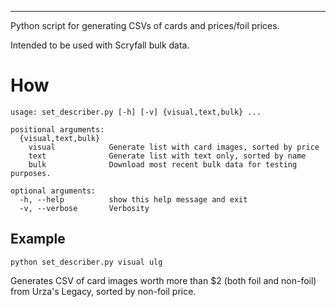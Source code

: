 ---
Python script for generating CSVs of cards and prices/foil prices.

Intended to be used with Scryfall bulk data.

# How

```
usage: set_describer.py [-h] [-v] {visual,text,bulk} ...

positional arguments:
  {visual,text,bulk}
    visual            Generate list with card images, sorted by price
    text              Generate list with text only, sorted by name
    bulk              Download most recent bulk data for testing purposes.

optional arguments:
  -h, --help          show this help message and exit
  -v, --verbose       Verbosity
```

## Example

```
python set_describer.py visual ulg
```

Generates CSV of card images worth more than $2 (both foil and non-foil) from Urza's Legacy, sorted by non-foil price.

